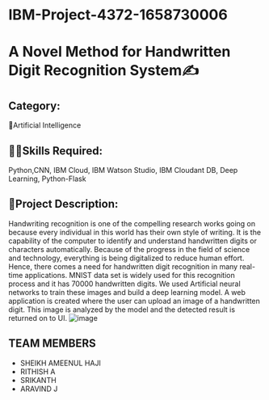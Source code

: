 # IBM-Project-4372-1658730006
# A Novel Method for Handwritten Digit Recognition System✍️


## Category: 

🧠Artificial Intelligence

## 👨‍🎓Skills Required: 

Python,CNN, IBM Cloud, IBM Watson Studio, IBM Cloudant DB, Deep Learning, Python-Flask

## 📒Project Description:

Handwriting recognition is one of the compelling research works going on because every individual in this world has their own style of writing. It is the capability of the computer to identify and understand handwritten digits or characters automatically. Because of the progress in the field of science and technology, everything is being digitalized to reduce human effort. Hence, there comes a need for handwritten digit recognition in many real-time applications. MNIST data set is widely used for this recognition process and it has 70000 handwritten digits. We used Artificial neural networks to train these images and build a deep learning model. A web application is created where the user can upload an image of a handwritten digit. This image is analyzed by the model and the detected result is returned on to UI.
![image](https://user-images.githubusercontent.com/64357406/202749708-3e05ac86-2866-4b03-ab66-dc837d41cf45.png)

## TEAM MEMBERS

- SHEIKH AMEENUL HAJI
- RITHISH A
- SRIKANTH
- ARAVIND J
